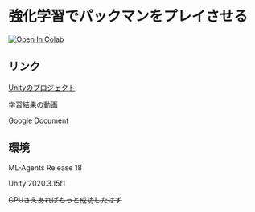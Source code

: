 # 強化学習でパックマンをプレイさせる
[![Open In Colab](https://colab.research.google.com/assets/colab-badge.svg)](https://colab.research.google.com/drive/1BV-NqxhN6CD7BcmE3mY0QqYGQuepyKDs?usp=sharing)
## リンク
[Unityのプロジェクト](ml-agents/Project)

[学習結果の動画](Movies.md)

[Google Document](https://docs.google.com/document/d/1foN7ebwxkAJCYK8dvQsovrjAcATGQR-m7iK17SxDwik/edit?usp=sharing)

## 環境
ML-Agents Release 18

Unity 2020.3.15f1

~~GPUさえあればもっと成功したはず~~
